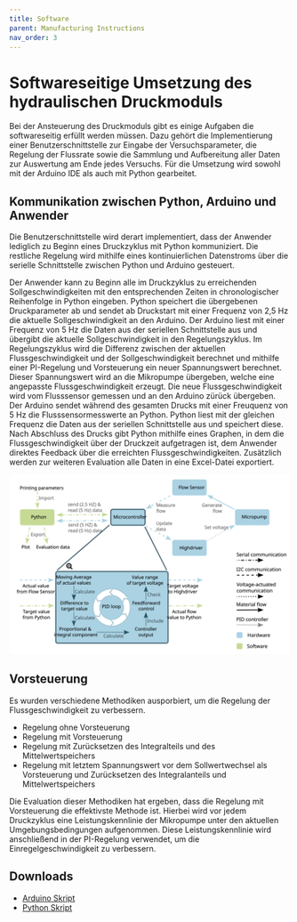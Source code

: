 ```yaml
---
title: Software
parent: Manufacturing Instructions
nav_order: 3
---
```


# Softwareseitige Umsetzung des hydraulischen Druckmoduls

Bei der Ansteuerung des Druckmoduls gibt es einige Aufgaben die softwareseitig erfüllt werden müssen. Dazu gehört die Implementierung einer Benutzerschnittstelle zur Eingabe der Versuchsparameter, die Regelung der Flussrate sowie die Sammlung und Aufbereitung aller Daten zur Auswertung am Ende jedes Versuchs. Für die Umsetzung wird sowohl mit der Arduino IDE als auch mit Python gearbeitet.

## Kommunikation zwischen Python, Arduino und Anwender

Die Benutzerschnittstelle wird derart implementiert, dass der Anwender lediglich zu Beginn eines Druckzyklus mit Python kommuniziert. Die restliche Regelung wird mithilfe eines kontinuierlichen Datenstroms über die serielle Schnittstelle zwischen Python und Arduino gesteuert.

Der Anwender kann zu Beginn alle im Druckzyklus zu erreichenden Sollgeschwindigkeiten mit den entsprechenden Zeiten in chronologischer Reihenfolge in Python eingeben. Python speichert die übergebenen Druckparameter ab und sendet ab Druckstart mit einer Frequenz von 2,5 Hz die aktuelle Sollgeschwindigkeit an den Arduino. Der Arduino liest mit einer Frequenz von 5 Hz die Daten aus der seriellen Schnittstelle aus und übergibt die aktuelle Sollgeschwindigkeit in den Regelungszyklus. Im Regelungszyklus wird die Differenz zwischen der aktuellen Flussgeschwindigkeit und der Sollgeschwindigkeit berechnet und mithilfe einer PI-Regelung und Vorsteuerung ein neuer Spannungswert berechnet. Dieser Spannungswert wird an die Mikropumpe übergeben, welche eine angepasste Flussgeschwindigkeit erzeugt. Die neue Flussgeschwindigkeit wird vom Flusssensor gemessen und an den Arduino zürück übergeben. Der Arduino sendet während des gesamten Drucks mit einer Freuquenz von 5 Hz die Flusssensormesswerte an Python. Python liest mit der gleichen Frequenz die Daten aus der seriellen Schnittstelle aus und speichert diese. Nach Abschluss des Drucks gibt Python mithilfe eines Graphen, in dem die Flussgeschwindigkeit über der Druckzeit aufgetragen ist, dem Anwender direktes Feedback über die erreichten Flussgeschwindigkeiten. Zusätzlich werden zur weiteren Evaluation alle Daten in eine Excel-Datei exportiert.

<p align="center">
  <img src="../Abbildungen/Software_Communication.svg" width=800>
</p>

## Vorsteuerung

Es wurden verschiedene Methodiken ausporbiert, um die Regelung der Flussgeschwindigkeit zu verbessern.
- Regelung ohne Vorsteuerung
- Regelung mit Vorsteuerung
- Regelung mit Zurücksetzen des Integralteils und des Mittelwertspeichers
- Regelung mit letztem Spannungswert vor dem Sollwertwechsel als Vorsteuerung und Zurücksetzen des Integralanteils und Mittelwertspeichers

Die Evaluation dieser Methodiken hat ergeben, dass die Regelung mit Vorsteuerung die effektivste Methode ist. Hierbei wird vor jedem Druckzyklus eine Leistungskennlinie der Mikropumpe unter den aktuellen Umgebungsbedingungen aufgenommen. Diese Leistungskennlinie wird anschließend in der PI-Regelung verwendet, um die Einregelgeschwindigkeit zu verbessern.

## Downloads

* [Arduino Skript]()
* [Python Skript]()
